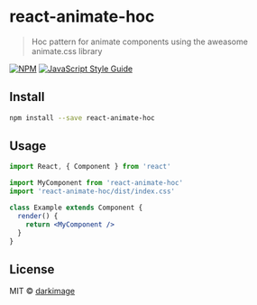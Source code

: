 # react-animate-hoc

> Hoc pattern for animate components using the aweasome animate.css library

[![NPM](https://img.shields.io/npm/v/react-animate-hoc.svg)](https://www.npmjs.com/package/react-animate-hoc) [![JavaScript Style Guide](https://img.shields.io/badge/code_style-standard-brightgreen.svg)](https://standardjs.com)

## Install

```bash
npm install --save react-animate-hoc
```

## Usage

```jsx
import React, { Component } from 'react'

import MyComponent from 'react-animate-hoc'
import 'react-animate-hoc/dist/index.css'

class Example extends Component {
  render() {
    return <MyComponent />
  }
}
```

## License

MIT © [darkimage](https://github.com/darkimage)
